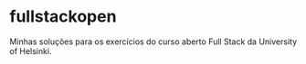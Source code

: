 # fullstackopen
Minhas soluções para os exercícios do curso aberto Full Stack da University of Helsinki.
